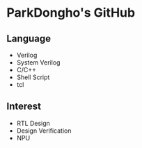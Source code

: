 # ParkDongho's GitHub
## Language
* Verilog
* System Verilog
* C/C++
* Shell Script
* tcl

## Interest
* RTL Design
* Design Verification
* NPU 
